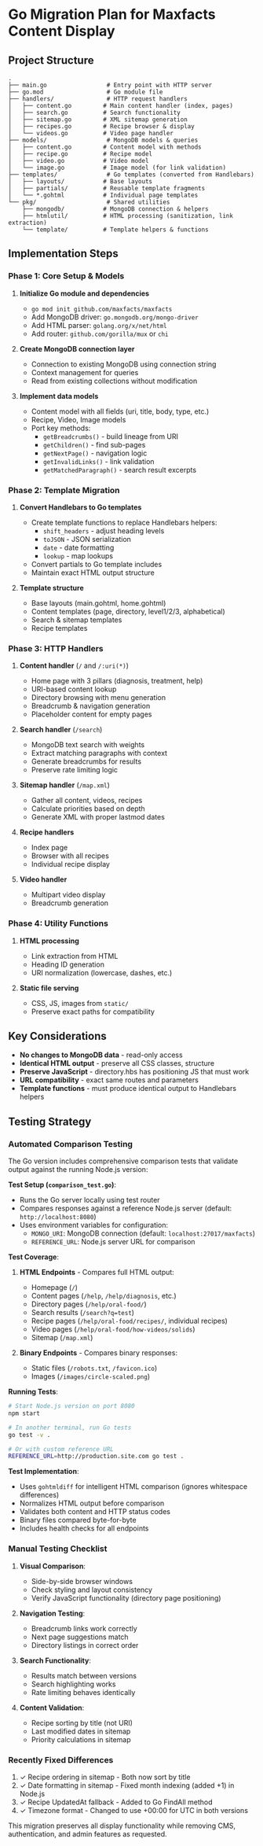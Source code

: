 # Go Migration Plan for Maxfacts Content Display

## Project Structure
```
.
├── main.go                 # Entry point with HTTP server
├── go.mod                  # Go module file
├── handlers/               # HTTP request handlers
│   ├── content.go         # Main content handler (index, pages)
│   ├── search.go          # Search functionality
│   ├── sitemap.go         # XML sitemap generation
│   ├── recipes.go         # Recipe browser & display
│   └── videos.go          # Video page handler
├── models/                 # MongoDB models & queries
│   ├── content.go         # Content model with methods
│   ├── recipe.go          # Recipe model
│   ├── video.go           # Video model
│   └── image.go           # Image model (for link validation)
├── templates/              # Go templates (converted from Handlebars)
│   ├── layouts/           # Base layouts
│   ├── partials/          # Reusable template fragments
│   └── *.gohtml           # Individual page templates
└── pkg/                    # Shared utilities
    ├── mongodb/           # MongoDB connection & helpers
    ├── htmlutil/          # HTML processing (sanitization, link extraction)
    └── template/          # Template helpers & functions

```

## Implementation Steps

### Phase 1: Core Setup & Models
1. **Initialize Go module and dependencies**
   - `go mod init github.com/maxfacts/maxfacts`
   - Add MongoDB driver: `go.mongodb.org/mongo-driver`
   - Add HTML parser: `golang.org/x/net/html`
   - Add router: `github.com/gorilla/mux` or `chi`

2. **Create MongoDB connection layer**
   - Connection to existing MongoDB using connection string
   - Context management for queries
   - Read from existing collections without modification

3. **Implement data models**
   - Content model with all fields (uri, title, body, type, etc.)
   - Recipe, Video, Image models
   - Port key methods:
     - `getBreadcrumbs()` - build lineage from URI
     - `getChildren()` - find sub-pages
     - `getNextPage()` - navigation logic
     - `getInvalidLinks()` - link validation
     - `getMatchedParagraph()` - search result excerpts

### Phase 2: Template Migration
1. **Convert Handlebars to Go templates**
   - Create template functions to replace Handlebars helpers:
     - `shift_headers` - adjust heading levels
     - `toJSON` - JSON serialization
     - `date` - date formatting
     - `lookup` - map lookups
   - Convert partials to Go template includes
   - Maintain exact HTML output structure

2. **Template structure**
   - Base layouts (main.gohtml, home.gohtml)
   - Content templates (page, directory, level1/2/3, alphabetical)
   - Search & sitemap templates
   - Recipe templates

### Phase 3: HTTP Handlers
1. **Content handler** (`/` and `/:uri(*)`)
   - Home page with 3 pillars (diagnosis, treatment, help)
   - URI-based content lookup
   - Directory browsing with menu generation
   - Breadcrumb & navigation generation
   - Placeholder content for empty pages

2. **Search handler** (`/search`)
   - MongoDB text search with weights
   - Extract matching paragraphs with context
   - Generate breadcrumbs for results
   - Preserve rate limiting logic

3. **Sitemap handler** (`/map.xml`)
   - Gather all content, videos, recipes
   - Calculate priorities based on depth
   - Generate XML with proper lastmod dates

4. **Recipe handlers**
   - Index page
   - Browser with all recipes
   - Individual recipe display

5. **Video handler**
   - Multipart video display
   - Breadcrumb generation

### Phase 4: Utility Functions
1. **HTML processing**
   - Link extraction from HTML
   - Heading ID generation
   - URI normalization (lowercase, dashes, etc.)

2. **Static file serving**
   - CSS, JS, images from `static/`
   - Preserve exact paths for compatibility

## Key Considerations
- **No changes to MongoDB data** - read-only access
- **Identical HTML output** - preserve all CSS classes, structure
- **Preserve JavaScript** - directory.hbs has positioning JS that must work
- **URL compatibility** - exact same routes and parameters
- **Template functions** - must produce identical output to Handlebars helpers

## Testing Strategy

### Automated Comparison Testing
The Go version includes comprehensive comparison tests that validate output against the running Node.js version:

**Test Setup (`comparison_test.go`)**:
- Runs the Go server locally using test router
- Compares responses against a reference Node.js server (default: `http://localhost:8080`)
- Uses environment variables for configuration:
  - `MONGO_URI`: MongoDB connection (default: `localhost:27017/maxfacts`)
  - `REFERENCE_URL`: Node.js server URL for comparison

**Test Coverage**:
1. **HTML Endpoints** - Compares full HTML output:
   - Homepage (`/`)
   - Content pages (`/help`, `/help/diagnosis`, etc.)
   - Directory pages (`/help/oral-food/`)
   - Search results (`/search?q=test`)
   - Recipe pages (`/help/oral-food/recipes/`, individual recipes)
   - Video pages (`/help/oral-food/how-videos/solids`)
   - Sitemap (`/map.xml`)

2. **Binary Endpoints** - Compares binary responses:
   - Static files (`/robots.txt`, `/favicon.ico`)
   - Images (`/images/circle-scaled.png`)

**Running Tests**:
```bash
# Start Node.js version on port 8080
npm start

# In another terminal, run Go tests
go test -v .

# Or with custom reference URL
REFERENCE_URL=http://production.site.com go test .
```

**Test Implementation**:
- Uses `gohtmldiff` for intelligent HTML comparison (ignores whitespace differences)
- Normalizes HTML output before comparison
- Validates both content and HTTP status codes
- Binary files compared byte-for-byte
- Includes health checks for all endpoints

### Manual Testing Checklist
1. **Visual Comparison**:
   - Side-by-side browser windows
   - Check styling and layout consistency
   - Verify JavaScript functionality (directory page positioning)

2. **Navigation Testing**:
   - Breadcrumb links work correctly
   - Next page suggestions match
   - Directory listings in correct order

3. **Search Functionality**:
   - Results match between versions
   - Search highlighting works
   - Rate limiting behaves identically

4. **Content Validation**:
   - Recipe sorting by title (not URI)
   - Last modified dates in sitemap
   - Priority calculations in sitemap

### Recently Fixed Differences
1. ✓ Recipe ordering in sitemap - Both now sort by title
2. ✓ Date formatting in sitemap - Fixed month indexing (added +1) in Node.js
3. ✓ Recipe UpdatedAt fallback - Added to Go FindAll method
4. ✓ Timezone format - Changed to use +00:00 for UTC in both versions

This migration preserves all display functionality while removing CMS, authentication, and admin features as requested.
